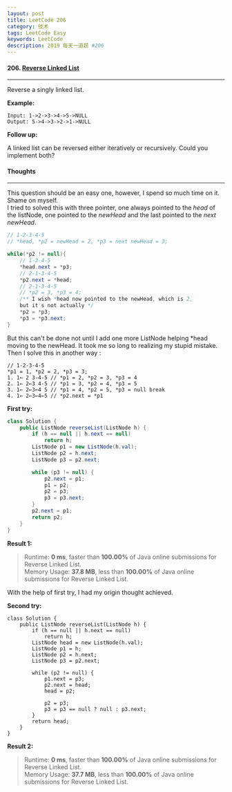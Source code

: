 ```yaml
---
layout: post
title: LeetCode 206
category: 技术
tags: LeetCode Easy
keywords: LeetCode
description: 2019 每天一道题 #206
---
```


#### 206. [Reverse Linked List](https://leetcode.com/problems/reverse-linked-list/)
---
Reverse a singly linked list.

**Example:**
```
Input: 1->2->3->4->5->NULL
Output: 5->4->3->2->1->NULL
```
**Follow up:**

A linked list can be reversed either iteratively or recursively. Could you implement both?

#### Thoughts
---
This question should be an easy one, however, I spend so much time on it. Shame on myself.  
I tried to solved this with three pointer, one always pointed to the *head* of the listNode, one pointed to the *newHead* and the last pointed to the *next newHead*. 
```Java
// 1-2-3-4-5
// *head, *p2 = newHead = 2, *p3 = next newHead = 3;

while(*p2 != null){
    // 1-3-4-5
    *head.next = *p3;
    // 2-1-3-4-5
    *p2.next = *head;
    // 2-1-3-4-5
    // *p2 = 3, *p3 = 4;
    /** I wish *head now pointed to the newHead, which is 2, 
    but it's not actually */
    *p2 = *p3;
    *p3 = *p3.next;
}
```
But this can't be done not until I add one more ListNode helping *head moving to the newHead. It took me so long to realizing my stupid mistake.  
Then I solve this in another way :
```
// 1-2-3-4-5
*p1 = 1, *p2 = 2, *p3 = 3;
1. 1← 2 3-4-5 // *p1 = 2, *p2 = 3, *p3 = 4
2. 1← 2←3 4-5 // *p1 = 3, *p2 = 4, *p3 = 5
3. 1← 2←3←4 5 // *p1 = 4, *p2 = 5, *p3 = null break
4. 1← 2←3←4←5 // *p2.next = *p1
```
**First try:**
```Java
class Solution {
    public ListNode reverseList(ListNode h) {
        if (h == null || h.next == null)
            return h;
        ListNode p1 = new ListNode(h.val);
        ListNode p2 = h.next;
        ListNode p3 = p2.next;

        while (p3 != null) {
            p2.next = p1;
            p1 = p2;
            p2 = p3;
            p3 = p3.next;
        }
        p2.next = p1;
        return p2;
    }
}
```

**Result 1:**
> Runtime: **0 ms**, faster than **100.00%** of Java online submissions for Reverse Linked List.  
> Memory Usage: **37.8 MB**, less than **100.00%** of Java online submissions for Reverse Linked List.

With the help of first try, I had my origin thought achieved.

**Second try:**
```
class Solution {
    public ListNode reverseList(ListNode h) { 
        if (h == null || h.next == null)
            return h;
        ListNode head = new ListNode(h.val);
        ListNode p1 = h;
        ListNode p2 = h.next;
        ListNode p3 = p2.next;

        while (p2 != null) {
            p1.next = p3;
            p2.next = head;
            head = p2;

            p2 = p3;
            p3 = p3 == null ? null : p3.next;
        }
        return head;
    }
}
```

**Result 2:**
> Runtime: **0 ms**, faster than **100.00%** of Java online submissions for Reverse Linked List.  
> Memory Usage: **37.7 MB**, less than **100.00%** of Java online submissions for Reverse Linked List.
